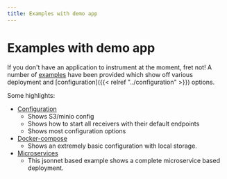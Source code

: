 ```yaml
---
title: Examples with demo app
---
```


# Examples with demo app

If you don't have an application to instrument at the moment, fret not! A number of [examples](https://github.com/grafana/tempo/tree/main/example) have been provided which show off various deployment and [configuration]({{< relref "../configuration" >}}) options.

Some highlights:
- [Configuration](https://github.com/grafana/tempo/blob/main/example/docker-compose/etc/tempo-s3-minio.yaml)
  - Shows S3/minio config
  - Shows how to start all receivers with their default endpoints
  - Shows most configuration options
- [Docker-compose](https://github.com/grafana/tempo/blob/main/example/docker-compose/docker-compose.yaml)
  - Shows an extremely basic configuration with local storage.
- [Microservices](https://github.com/grafana/tempo/tree/main/example/tk)
  - This jsonnet based example shows a complete microservice based deployment.

